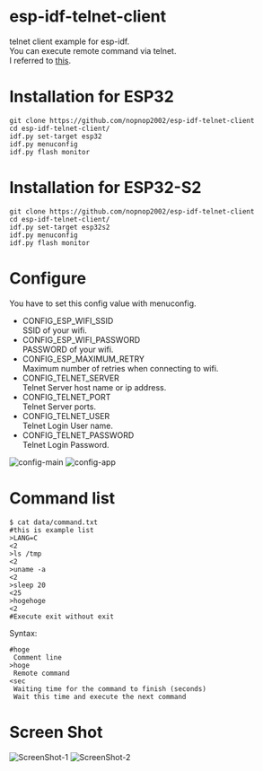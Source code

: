 # esp-idf-telnet-client
telnet client example for esp-idf.   
You can execute remote command via telnet.   
I referred to [this](https://github.com/hasan-kamal/Telnet-Client).

# Installation for ESP32
```
git clone https://github.com/nopnop2002/esp-idf-telnet-client
cd esp-idf-telnet-client/
idf.py set-target esp32
idf.py menuconfig
idf.py flash monitor
```

# Installation for ESP32-S2
```
git clone https://github.com/nopnop2002/esp-idf-telnet-client
cd esp-idf-telnet-client/
idf.py set-target esp32s2
idf.py menuconfig
idf.py flash monitor
```

# Configure
You have to set this config value with menuconfig.   
- CONFIG_ESP_WIFI_SSID   
SSID of your wifi.   
- CONFIG_ESP_WIFI_PASSWORD   
PASSWORD of your wifi.   
- CONFIG_ESP_MAXIMUM_RETRY   
Maximum number of retries when connecting to wifi.   
- CONFIG_TELNET_SERVER   
Telnet Server host name or ip address.   
- CONFIG_TELNET_PORT   
Telnet Server ports.   
- CONFIG_TELNET_USER   
Telnet Login User name.
- CONFIG_TELNET_PASSWORD   
Telnet Login Password.   

![config-main](https://user-images.githubusercontent.com/6020549/110864019-e03af480-8304-11eb-9fae-bf4da9318b8d.jpg)
![config-app](https://user-images.githubusercontent.com/6020549/110864029-e29d4e80-8304-11eb-9808-acc304675e14.jpg)

# Command list
```
$ cat data/command.txt
#this is example list
>LANG=C
<2
>ls /tmp
<2
>uname -a
<2
>sleep 20
<25
>hogehoge
<2
#Execute exit without exit
```

Syntax:   
```
#hoge   
 Comment line   
>hoge   
 Remote command   
<sec   
 Waiting time for the command to finish (seconds)   
 Wait this time and execute the next command   
```

# Screen Shot
![ScreenShot-1](https://user-images.githubusercontent.com/6020549/110864068-f47ef180-8304-11eb-9d37-854980b0ec3a.jpg)
![ScreenShot-2](https://user-images.githubusercontent.com/6020549/110864078-f6e14b80-8304-11eb-87df-89da6935097e.jpg)

